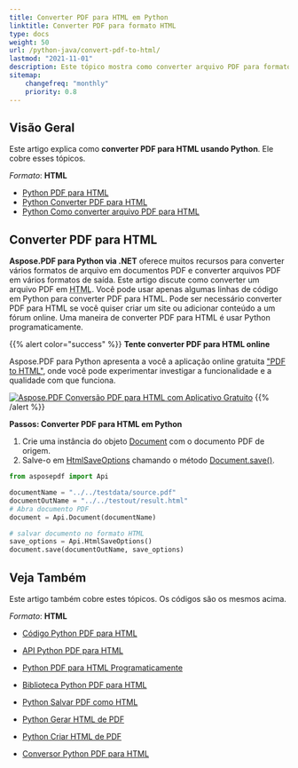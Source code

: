 ```yaml
---
title: Converter PDF para HTML em Python
linktitle: Converter PDF para formato HTML
type: docs
weight: 50
url: /python-java/convert-pdf-to-html/
lastmod: "2021-11-01"
description: Este tópico mostra como converter arquivo PDF para formato HTML com a biblioteca Aspose.PDF para Python Java.
sitemap:
    changefreq: "monthly"
    priority: 0.8
---
```


## Visão Geral

Este artigo explica como **converter PDF para HTML usando Python**. Ele cobre esses tópicos.

_Formato_: **HTML**
- [Python PDF para HTML](#python-pdf-to-html)
- [Python Converter PDF para HTML](#python-pdf-to-html)
- [Python Como converter arquivo PDF para HTML](#python-pdf-to-html)


## Converter PDF para HTML

**Aspose.PDF para Python via .NET** oferece muitos recursos para converter vários formatos de arquivo em documentos PDF e converter arquivos PDF em vários formatos de saída.
 Este artigo discute como converter um arquivo PDF em <abbr title="HyperText Markup Language">HTML</abbr>. Você pode usar apenas algumas linhas de código em Python para converter PDF para HTML. Pode ser necessário converter PDF para HTML se você quiser criar um site ou adicionar conteúdo a um fórum online. Uma maneira de converter PDF para HTML é usar Python programaticamente.

{{% alert color="success" %}}
**Tente converter PDF para HTML online**

Aspose.PDF para Python apresenta a você a aplicação online gratuita ["PDF to HTML"](https://products.aspose.app/pdf/conversion/pdf-to-html), onde você pode experimentar investigar a funcionalidade e a qualidade com que funciona.

[![Aspose.PDF Conversão PDF para HTML com Aplicativo Gratuito](pdf_to_html.png)](https://products.aspose.app/pdf/conversion/pdf-to-html)
{{% /alert %}}

<a name="csharp-pdf-to-html"><strong>Passos: Converter PDF para HTML em Python</strong></a>

1. Crie uma instância do objeto [Document](https://reference.aspose.com/pdf/python-java/aspose.pdf/document/) com o documento PDF de origem.
2. Salve-o em [HtmlSaveOptions](https://reference.aspose.com/pdf/python-java/aspose.pdf/htmlsaveoptions/) chamando o método [Document.save()](https://reference.aspose.com/pdf/python-java/aspose.pdf/document/#methods).

```python
from asposepdf import Api

documentName = "../../testdata/source.pdf"
documentOutName = "../../testout/result.html"
# Abra documento PDF
document = Api.Document(documentName)

# salvar documento no formato HTML
save_options = Api.HtmlSaveOptions()
document.save(documentOutName, save_options)
```

## Veja Também

Este artigo também cobre estes tópicos. Os códigos são os mesmos acima.

_Formato_: **HTML**
- [Código Python PDF para HTML](#python-pdf-to-html)
- [API Python PDF para HTML](#python-pdf-to-html)
- [Python PDF para HTML Programaticamente](#python-pdf-to-html)
- [Biblioteca Python PDF para HTML](#python-pdf-to-html)
- [Python Salvar PDF como HTML](#python-pdf-to-html)
- [Python Gerar HTML de PDF](#python-pdf-to-html)
- [Python Criar HTML de PDF](#python-pdf-to-html)

- [Conversor Python PDF para HTML](#python-pdf-to-html)